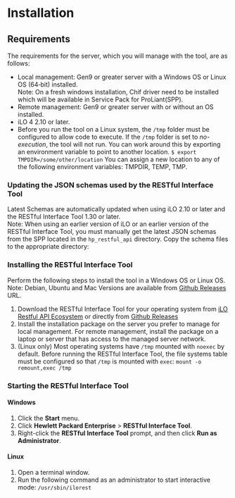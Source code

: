 # Installation

## Requirements

The requirements for the server, which you will manage with the tool, are as follows:

- Local management: Gen9 or greater server with a Windows OS or Linux OS (64&#8209;bit) installed.  
  Note: On a fresh windows installation, Chif driver need to be installed which will be available in Service Pack for ProLiant(SPP).
- Remote management: Gen9 or greater server with or without an OS installed.
- iLO 4 2.10 or later.
- Before you run the tool on a Linux system, the `/tmp` folder must be configured to allow code to execute. If the `/tmp` folder is set to *no-execution*, the tool will not run. You can work around this by exporting an environment variable to point to another location. `$ export TMPDIR=/some/other/location` You can assign a new location to any of the following environment variables: TMPDIR, TEMP, TMP.

### Updating the JSON schemas used by the RESTful Interface Tool
Latest Schemas are automatically updated when using iLO 2.10 or later and the RESTful Interface Tool 1.30 or later.  
Note: When using an earlier version of iLO or an earlier version of the RESTful Interface Tool, you must manually get the latest JSON schemas from the SPP located in the `hp_restful_api` directory. Copy the schema files to the appropriate directory:

### Installing the RESTful Interface Tool

Perform the following steps to install the tool in a Windows OS or Linux OS.  
Note: Debian, Ubuntu and Mac Versions are available from [Github Releases](https://github.com/HewlettPackard/python-redfish-utility/releases/latest) URL.

1. Download the RESTful Interface Tool for your operating system from [iLO Restful API Ecosystem](https://www.hpe.com/us/en/servers/restful-api.html) or directly from [Github Releases](https://github.com/HewlettPackard/python-redfish-utility/releases/latest)
2. Install the installation package on the server you prefer to manage for local management. For remote management, install the package on a laptop or server that has access to the managed server network.
3. (Linux only) Most operating systems have `/tmp` mounted with `noexec` by default. Before running the RESTful Interface Tool, the file systems table must be configured so that `/tmp` is mounted with `exec`:
   `mount -o remount,exec /tmp`

### Starting the RESTful Interface Tool

#### Windows
1. Click the **Start** menu.
2. Click **Hewlett Packard Enterprise** > **RESTful Interface Tool**.
3. Right-click the **RESTful Interface Tool** prompt, and then click **Run as Administrator**.

#### Linux
1. Open a terminal window.
2. Run the following command as an administrator to start interactive mode: `/usr/sbin/ilorest`
